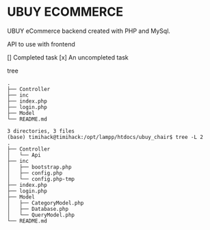 # UBUY ECOMMERCE

UBUY eCommerce backend created with PHP and MySql.

API to use with frontend

[] Completed task
[x] An uncompleted task

tree
```code
.
├── Controller
├── inc
├── index.php
├── login.php
├── Model
└── README.md

3 directories, 3 files
(base) timihack@timihack:/opt/lampp/htdocs/ubuy_chair$ tree -L 2
.
├── Controller
│   └── Api
├── inc
│   ├── bootstrap.php
│   ├── config.php
│   └── config.php-tmp
├── index.php
├── login.php
├── Model
│   ├── CategoryModel.php
│   ├── Database.php
│   └── QueryModel.php
└── README.md
```